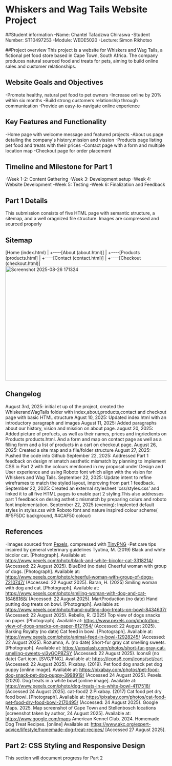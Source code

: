 # Whiskers and Wag Tails Website Project

##Student information
-Name: Chantel Tafadzwa Chiraswa
-Student Number: ST10497253
-Module: WEDE5020
-Lecture: Simon Rikhotso

##Project overview
This project is a website for Whiskers and Wag Tails, a fictional pet food store based in Cape Town, South Africa. The company produces natural sourced food and treats for pets, aiming to build online sales and customer relationships.

## Website Goals and Objectives
-Promote healthy, natural pet food to pet owners
-Increase online by 20% within six months
-Build strong customers relationship through communication
-Provide an easy-to-navigate online experience

## Key Features and Functionality
-Home page with welcome message and featured projects
-About us page detailing the company's history,mission and vission
-Products page listing pet food and treats with their prices
-Contact page with a form and multiple location map
-Checkout page for order placement

## Timeline and Milestone for Part 1
-Week 1-2: Content Gathering
-Week 3: Development setup
-Week 4: Website Development
-Week 5: Testing
-Week 6: Finalization and Feedback 

## Part 1 Details
This submission consists of five HTML page with semantic structure, a sitemap, and a well oragnized file structure. Images are compressed and sourced properly

## Sitemap
[Home (index.html)
   |
   +----[About (about.html)]
   |
   +----[Products (products.html]
   |
   +----[Contact (contact.html)]
   |
   +----[Checkout (checkout.html)]
<img width="787" height="357" alt="Screenshot 2025-08-26 171324" src="https://github.com/user-attachments/assets/fbc2997c-a428-4c1f-b7e2-64a3ce356899" />

## Changelog
August 3rd, 2025: initial et up of the project, created the WhiskerandWagTails folder with index,about,products,contact and checkout page with basic HTML structure
Agust 10, 2025: Updated index.html with an introductory paragraph and images
August 11, 2025: Added paragraphs about our history, vision and mission on about page.
august 20, 2025: Added picture of profucts, as well as their names, prices and ingriedients on Products products.html. And a form and map on contact page as well as a filling form and a list of products in a cart on checkout page.
August 26, 2025: Created a site map and a file/folder structure
August 27, 2025: Pushed the code into Github
September 22, 2025: Addressed Part 1 feedback on design mismatch aesthetic mismatch by planning to implement CSS in Part 2 with the colours mentioned in my proposal under Design and User experience and using Roboto font which align with the vision for Whiskers and Wag Tails.
September 22, 2025: Update intent to refine wireframes to match the styled layout, improving from part 1 feedback.
September 22, 2025: Created an external stylesheet 'css/styles.css' and linked it to all five HTML pages to enable part 2 styling.This also addresses part 1 feedback on desing asthetic mismatch by preparing colurs and roboto font implementation.
September 22, 2025 (evening): Implented default styles in styles.css with Roboto font and nature inspired colour scheme( #F5F5DC background, #4CAF50 colour)

 ## References
 -Images sourced from [Pexels](https://www.pexels.com), compressed with [TinyPNG](https://tinypng.com)
 -Pet care tips inspired by general veterinary guidelines
Tyutina, M. (2019) Black and white bicolor cat. [Photograph]. Available at: https://www.pexels.com/photo/black-and-white-bicolor-cat-3318214/ (Accessed: 22 August 2025).
BlueBird (no date) Cheerful woman with group of dogs. [Photograph]. Available at: https://www.pexels.com/photo/cheerful-woman-with-group-of-dogs-7210747/ (Accessed: 22 August 2025).
Baran, H. (2025) Smiling woman with dog and cat. [Photograph]. Available at: https://www.pexels.com/photo/smiling-woman-with-dog-and-cat-16466168/ (Accessed: 22 August 2025).
MartProduction (no date) Hand putting dog treats on bowl. [Photograph]. Available at: https://www.pexels.com/photo/hand-putting-dog-treats-on-bowl-8434637/ (Accessed: 22 August 2025).
Rebello, R. (2025) Top view of dogs snacks on paper. [Photograph]. Available at: https://www.pexels.com/photo/top-view-of-dogs-snacks-on-paper-8121154/ (Accessed: 22 August 2025).
Barking Royalty (no date) Cat feed in bowl. [Photograph]. Available at: https://www.pexels.com/photo/animal-feed-in-bowl-12928245/ (Accessed: 22 August 2025).
Rozumna, A. (no date) Short-fur gray cat smelling sweets. [Photograph]. Available at: https://unsplash.com/photos/short-fur-gray-cat-smelling-sweets-vi3yGOPBZSY (Accessed: 22 August 2025).
Icons8 (no date) Cart icon. [SVG/PNG]. Available at: https://icons8.com/icons/set/cart (Accessed: 22 August 2025).
Pixabay. (2019). Pet food dog snack pet dog puppy [online image]. Available at: https://pixabay.com/photos/pet-food-dog-snack-pet-dog-puppy-3998919/ [Accessed 24 August 2025].
Pexels. (2020). Dog treats in a white bowl [online image]. Available at: https://www.pexels.com/photo/dog-treats-in-a-white-bowl-4117518/ [Accessed 24 August 2025].
cat-food2 2:Pixabay. (2017) Cat food pet dry food bowl. [Photograph]. Available at: https://pixabay.com/photos/cat-food-pet-food-dry-food-bowl-2170495/ (Accessed: 24 August 2025).
Google Maps. 2025. Map screenshot of Cape Town and Stellenbosch locations [screenshot taken by author, 24 August 2025]. Available at: https://www.google.com/maps
American Kennel Club. 2024. Homemade Dog Treat Recipes. [online] Available at: https://www.akc.org/expert-advice/lifestyle/homemade-dog-treat-recipes/
[Accessed 27 August 2025].


## Part 2: CSS Styling and Responsive Design
This section will document progress for Part 2